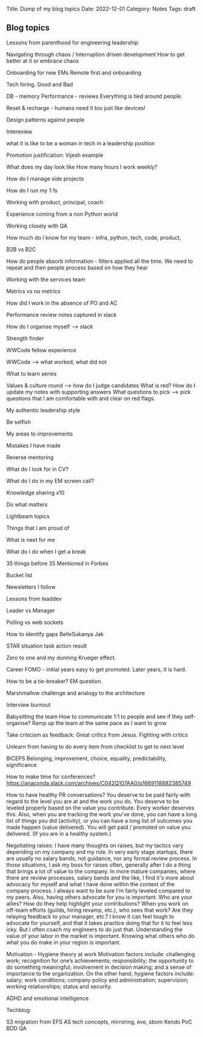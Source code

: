 Title: Dump of my blog topics
Date: 2022-12-01
Category: Notes
Tags: draft

## Blog topics

Lessons from parenthood for engineering leadership

Navigating through chaos / Interruption driven development
How to get better at it or embrace chaos

Onboarding for new EMs
Remote first and onboarding

Tech hiring. Good and Bad

DB - memory
Performance - reviews
Everything is tied around people.

Reset & recharge - humans need it too just like devices!

Design patterns against people

Intereview 

what it is like to be a woman in tech in a leadership position

Promotion justification: Vijesh example

What does my day look like
How many hours I work weekly?

How do I manage side projects

How do I run my 1:1s

Working with product, principal, coach

Experience coming from a non Python world

Working closely with QA

How much do I know for my team - infra, python, tech, code, product, 

B2B vs B2C

How do people absorb information - filters applied all the time. We need to repeat and then people process based on how they hear

Working with the services team

Metrics vs no metrics

How did I work in the absence of PO and AC

Performance review notes captured in slack

How do I organise myself —> slack

Strength finder

WWCode fellow experience

WWCode —> what worked, what did not

What to learn series

Values & culture round —> how do I judge candidates
What is red? How do I update my notes with supporting answers
What questions to pick —> pick questions that I am comfortable with and clear on red flags.

My authentic leadership style

Be selfish

My areas to improvements

Mistakes I have made

Reverse mentoring

What do I look for in CV?

What do I do in my EM screen call?


Knowledge sharing x10

Do what matters

Lightbeam topics

Things that I am proud of

What is next for me

What do I do when I get a break

35 things before 35
Mentioned in Forbes

Bucket list

Newsletters I follow

Lessons from leaddev 

Leader vs Manager

Polling vs web sockets

How to identify gaps
BelleSukanya
Jak

STAR situation task action result

Zero to one and my dunning Krueger effect.

Career FOMO - initial years easy to get promoted. Later years, it is hard.

How to be a tie-breaker? EM question.

Marshmallow challenge and analogy to the architecture

Interview burnout

Babysitting the team
How to communicate 1:1 to people and see if they self-organise?
Ramp up the team at the same pace as I want to grow

Take criticism as feedback:
Great critics from Jesus.
Fighting with critics

Unlearn from having to do every item from checklist to get to next level

BICEPS
Belonging, improvement, choice, equality, predictability, significance

How to make time for conferences?
https://anaconda.slack.com/archives/C042Q107AA0/p1669118882385749

How to have healthy PR conversations?
You deserve to be paid fairly with regard to the level you are at and the work you do. You deserve to be leveled properly based on the value you contribute. Every worker deserves this.
Also, when you are tracking the work you've done, you can have a long list of things you did (activity), or you can have a long list of outcomes you made happen (value delivered). You will get paid / promoted on value you delivered. (If you are in a healthy system.) 

Negotiating raises:
I have many thoughts on raises, but my tactics vary depending on my company and my role. In very early stage startups, there are usually no salary bands, not guidance, nor any formal review process. In those situations, I ask my boss for raises often, generally after I do a thing that brings a lot of value to the company.
In more mature companies, where there are review processes, salary bands and the like, I find it's more about advocacy for myself and what I have done within the context of the company process. I always want to be sure I'm fairly leveled compared to my peers. Also, having others advocate for you is important. Who are your allies? How do they help highlight your contributions? When you work on off-team efforts (guilds, hiring revamp, etc.), who sees that work? Are they relaying feedback to your manager, etc.?
I know it can feel tough to advocate for yourself, and that it takes practice doing that for it to feel less icky. But I often coach my engineers to do just that. Understanding the value of your labor in the market is important. Knowing what others who do what you do make in your region is important.

Motivation - Hygiene theory at work
Motivation factors include: challenging work; recognition for one’s achievements; responsibility; the opportunity to do something meaningful; involvement in decision making; and a sense of importance to the organization. On the other hand, hygiene factors include: salary; work conditions; company policy and administration; supervision; working relationships; status and security.

ADHD and emotional intelligence


Techblog:

S3 migration from EFS
AS tech concepts, mirroring, eve, sbom
Kendo PoC
BDD QA